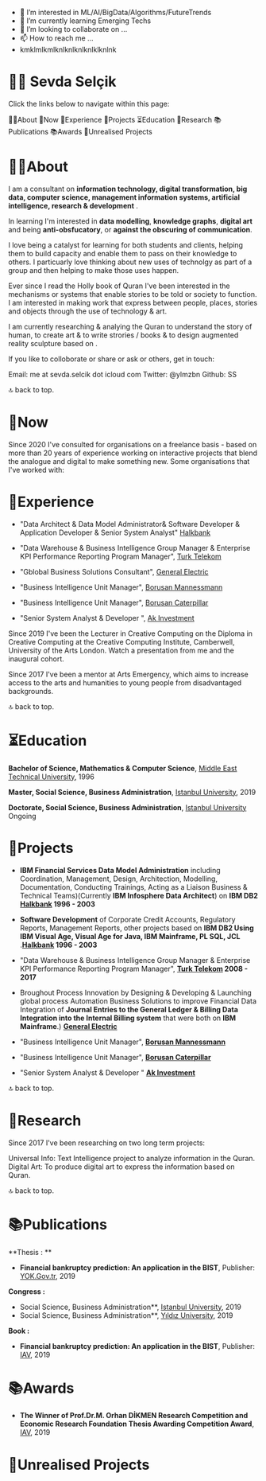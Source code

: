 - 👀 I’m interested in ML/AI/BigData/Algorithms/FutureTrends
- 🌱 I’m currently learning Emerging Techs
- 💞️ I’m looking to collaborate on ...
- 📫 How to reach me ...
- kmklmlkmlknlknlknlknlklknlnk

# 🖖🏻 Sevda Selçik
Click the links below to navigate within this page:

👋🏻About
🎁Now
🎁Experience
🎁Projects
⏳Education
🧠Research
📚Publications
📚Awards
💭Unrealised Projects



# 👋🏻About

I am a consultant on **information technology, digital transformation, big data, computer science, management information systems, artificial intelligence, research & development** . 

In learning I'm interested in **data modelling**, **knowledge graphs**, **digital art** and being **anti-obsfucatory**, or **against the obscuring of communication**.

I love being a catalyst for learning for both students and clients, helping them to build capacity and enable them to pass on their knowledge to others. I particuarly love thinking about new uses of technolgy as part of a group and then helping to make those uses happen.

Ever since I read the Holly book of Quran I've been interested in the mechanisms or systems that enable stories to be told or society to function. I am interested in making work that express between people, places, stories and objects through the use of technology & art.

I am currently researching & analying the Quran to understand the story of human, to create art & to write strories / books & to design augmented reality sculpture based on .

If you like to colloborate or share or ask or others, get in touch:

Email: me at sevda.selcik dot icloud com
Twitter: @ylmzbn
Github: SS

🔝 back to top.


# 🎁Now

Since 2020 I've consulted for organisations on a freelance basis - based on more than 20 years of experience working on interactive projects that blend the analogue and digital to make something new. Some organisations that I've worked with:

# 🎁Experience

- "Data Architect & Data Model Administrator& Software Developer & Application Developer & Senior System Analyst" [Halkbank](https://halkbank.com.tr/) 

- "Data Warehouse & Business Intelligence Group Manager & Enterprise KPI Performance Reporting Program Manager", [Turk Telekom](https://turktelekom.com.tr/) 

- "Gblobal Business Solutions Consultant", [General Electric](https://ge.com/tr/)  

- "Business Intelligence Unit Manager", [Borusan Mannessmann](https://borusanmannesmann.com)  

- "Business Intelligence Unit Manager", [Borusan Caterpillar](https://borusancat.com/tr) 

- "Senior System Analyst & Developer ", [Ak Investment](https://akyatirim.com.tr/)  

Since 2019 I've been the Lecturer in Creative Computing on the Diploma in Creative Computing at the Creative Computing Institute, Camberwell, University of the Arts London. Watch a presentation from me and the inaugural cohort.

Since 2017 I've been a mentor at Arts Emergency, which aims to increase access to the arts and humanities to young people from disadvantaged backgrounds.

🔝 back to top.


# ⏳Education

**Bachelor of Science, Mathematics & Computer Science**, [Middle East Technical University](https://metu.edu.tr/tr), 1996

**Master, Social Science, Business Administration**, [Istanbul University](https://istanbul.edu.tr/tr/_), 2019

**Doctorate, Social Science, Business Administration**, [Istanbul University](https://istanbul.edu.tr/tr/_) Ongoing

# 🎁Projects

- **IBM Financial Services Data Model Administration** including Coordination, Management, Design, Architection, Modelling, Documentation, Conducting Trainings, Acting as a Liaison Business & Technical Teams)(Currently **IBM Infosphere Data Architect**) on **IBM DB2** **[Halkbank](https://halkbank.com.tr/) 1996 - 2003**
- **Software Development** of Corporate Credit Accounts, Regulatory Reports, Management Reports, other projects based on **IBM DB2 Using IBM Visual Age, Visual Age for Java, IBM Mainframe, PL SQL, JCL** .**[Halkbank](https://halkbank.com.tr/) 1996 - 2003**

- "Data Warehouse & Business Intelligence Group Manager & Enterprise KPI Performance Reporting Program Manager", **[Turk Telekom](https://turktelekom.com.tr/) 2008 - 2017**

- Broughout Process Innovation by Designing & Developing & Launching global process Automation Business Solutions to improve Financial Data Integration of 
**Journal Entries to the General Ledger & Billing Data Integration into the Internal Billing system** that were both on **IBM Mainframe**.) **[General Electric](https://ge.com/tr/)**

- "Business Intelligence Unit Manager", **[Borusan Mannessmann](https://borusanmannesmann.com)**

- "Business Intelligence Unit Manager", **[Borusan Caterpillar](https://borusancat.com/tr)**

- "Senior System Analyst & Developer " **[Ak Investment](https://akyatirim.com.tr/)**

🔝 back to top.

# 🧠Research
Since 2017 I've been researching on two long term projects:

Universal Info: Text Intelligence project to analyze information in the Quran.
Digital Art: To produce digital art to express the information based on Quran.


🔝 back to top.

# 📚Publications

**Thesis : **

- **Financial bankruptcy prediction: An application in the BIST**, Publisher: [YOK.Gov.tr](https://tez.yok.gov.tr/UlusalTezMerkezi/tezDetay.jsp?id=k3VQwG_MCX6WHZd4UexUsA&no=-pKkv-hlRGl6fHMaD67q7w), 2019

**Congress :**

- Social Science, Business Administration**, [Istanbul University](https://istanbul.edu.tr/tr/_), 2019
- Social Science, Business Administration**, [Yıldız University](https://istanbul.edu.tr/tr/_), 2019

**Book :**

- **Financial bankruptcy prediction: An application in the BIST**, Publisher: [IAV](https://iav.org.tr/prof-dr-m-orhan-dikmen-arastirma-yarismasi-ile-iktisadi-arastirmalar-vakfi-tez-odullendirmesi-yarismasi-odul-toreni-2/), 2019



# 📚Awards

- **The Winner of Prof.Dr.M. Orhan DİKMEN Research Competition and Economic Research Foundation Thesis Awarding Competition Award**, [IAV](https://iav.org.tr/prof-dr-m-orhan-dikmen-arastirma-yarismasi-ile-iktisadi-arastirmalar-vakfi-tez-odullendirmesi-yarismasi-odul-toreni-2/), 2019


# 💭Unrealised Projects

<!---
smartfyco/smartfyco is a ✨ special ✨ repository because its `README.md` (this file) appears on your GitHub profile.
You can click the Preview link to take a look at your changes.
--->
